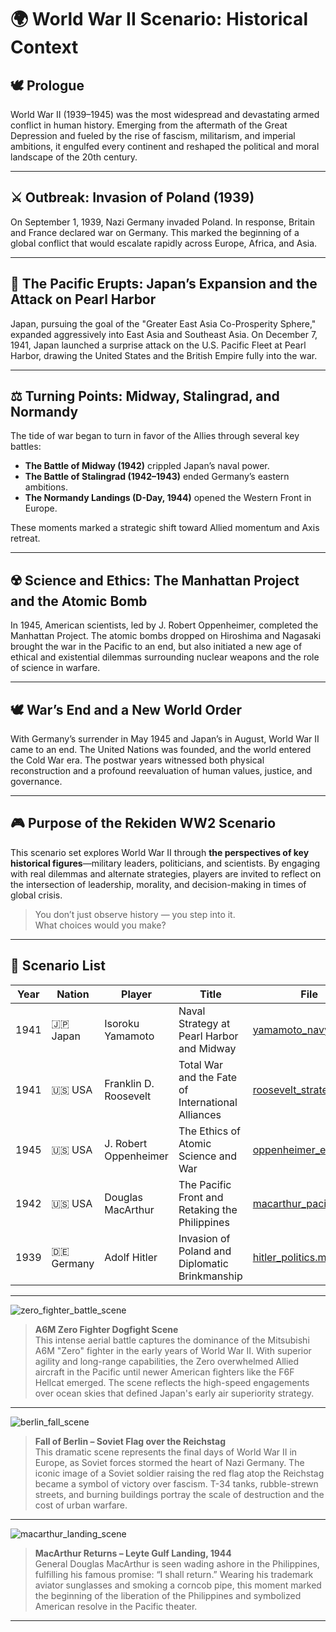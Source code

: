 # 🌍 World War II Scenario: Historical Context

## 🕊️ Prologue

World War II (1939–1945) was the most widespread and devastating armed conflict in human history. Emerging from the aftermath of the Great Depression and fueled by the rise of fascism, militarism, and imperial ambitions, it engulfed every continent and reshaped the political and moral landscape of the 20th century.

---

## ⚔️ Outbreak: Invasion of Poland (1939)

On September 1, 1939, Nazi Germany invaded Poland. In response, Britain and France declared war on Germany. This marked the beginning of a global conflict that would escalate rapidly across Europe, Africa, and Asia.

---

## 🌊 The Pacific Erupts: Japan’s Expansion and the Attack on Pearl Harbor

Japan, pursuing the goal of the "Greater East Asia Co-Prosperity Sphere," expanded aggressively into East Asia and Southeast Asia. On December 7, 1941, Japan launched a surprise attack on the U.S. Pacific Fleet at Pearl Harbor, drawing the United States and the British Empire fully into the war.

---

## ⚖️ Turning Points: Midway, Stalingrad, and Normandy

The tide of war began to turn in favor of the Allies through several key battles:  
- **The Battle of Midway (1942)** crippled Japan’s naval power.  
- **The Battle of Stalingrad (1942–1943)** ended Germany’s eastern ambitions.  
- **The Normandy Landings (D-Day, 1944)** opened the Western Front in Europe.

These moments marked a strategic shift toward Allied momentum and Axis retreat.

---

## ☢️ Science and Ethics: The Manhattan Project and the Atomic Bomb

In 1945, American scientists, led by J. Robert Oppenheimer, completed the Manhattan Project. The atomic bombs dropped on Hiroshima and Nagasaki brought the war in the Pacific to an end, but also initiated a new age of ethical and existential dilemmas surrounding nuclear weapons and the role of science in warfare.

---

## 🕊️ War’s End and a New World Order

With Germany’s surrender in May 1945 and Japan’s in August, World War II came to an end. The United Nations was founded, and the world entered the Cold War era. The postwar years witnessed both physical reconstruction and a profound reevaluation of human values, justice, and governance.

---

## 🎮 Purpose of the Rekiden WW2 Scenario

This scenario set explores World War II through **the perspectives of key historical figures**—military leaders, politicians, and scientists. By engaging with real dilemmas and alternate strategies, players are invited to reflect on the intersection of leadership, morality, and decision-making in times of global crisis.

> You don’t just observe history — you step into it.  
> What choices would you make?

---

## 📂 Scenario List

| Year | Nation  | Player            | Title                                          | File |
|------|---------|-------------------|------------------------------------------------|-------|
| 1941 | 🇯🇵 Japan    | Isoroku Yamamoto | Naval Strategy at Pearl Harbor and Midway      | [yamamoto_navy.md](./japan/yamamoto_navy.md) |
| 1941 | 🇺🇸 USA      | Franklin D. Roosevelt | Total War and the Fate of International Alliances | [roosevelt_strategy.md](./usa/roosevelt_strategy.md) |
| 1945 | 🇺🇸 USA      | J. Robert Oppenheimer | The Ethics of Atomic Science and War           | [oppenheimer_ethics.md](./usa/oppenheimer_ethics.md) |
| 1942 | 🇺🇸 USA      | Douglas MacArthur     | The Pacific Front and Retaking the Philippines | [macarthur_pacific.md](./usa/macarthur_pacific.md) |
| 1939 | 🇩🇪 Germany  | Adolf Hitler          | Invasion of Poland and Diplomatic Brinkmanship | [hitler_politics.md](./germany/hitler_politics.md) |

---

![zero_fighter_battle_scene](./images/zero_fighter_battle_scene.png)

> **A6M Zero Fighter Dogfight Scene**  
This intense aerial battle captures the dominance of the Mitsubishi A6M "Zero" fighter in the early years of World War II. With superior agility and long-range capabilities, the Zero overwhelmed Allied aircraft in the Pacific until newer American fighters like the F6F Hellcat emerged. The scene reflects the high-speed engagements over ocean skies that defined Japan's early air superiority strategy.

---

![berlin_fall_scene](./images/berlin_fall_scene.png)

> **Fall of Berlin – Soviet Flag over the Reichstag**  
This dramatic scene represents the final days of World War II in Europe, as Soviet forces stormed the heart of Nazi Germany. The iconic image of a Soviet soldier raising the red flag atop the Reichstag became a symbol of victory over fascism. T-34 tanks, rubble-strewn streets, and burning buildings portray the scale of destruction and the cost of urban warfare.

---

![macarthur_landing_scene](./images/macarthur_landing_scene.png)

> **MacArthur Returns – Leyte Gulf Landing, 1944**  
General Douglas MacArthur is seen wading ashore in the Philippines, fulfilling his famous promise: “I shall return.” Wearing his trademark aviator sunglasses and smoking a corncob pipe, this moment marked the beginning of the liberation of the Philippines and symbolized American resolve in the Pacific theater.

---









